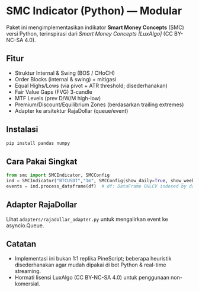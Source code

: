 # SMC Indicator (Python) — Modular

Paket ini mengimplementasikan indikator **Smart Money Concepts** (SMC) versi Python,
terinspirasi dari *Smart Money Concepts [LuxAlgo]* (CC BY-NC-SA 4.0).

## Fitur
- Struktur Internal & Swing (BOS / CHoCH)
- Order Blocks (internal & swing) + mitigasi
- Equal Highs/Lows (via pivot + ATR threshold; disederhanakan)
- Fair Value Gaps (FVG) 3-candle
- MTF Levels (prev D/W/M high-low)
- Premium/Discount/Equilibrium Zones (berdasarkan trailing extremes)
- Adapter ke arsitektur RajaDollar (queue/event)

## Instalasi
```bash
pip install pandas numpy
```

## Cara Pakai Singkat
```python
from smc import SMCIndicator, SMCConfig
ind = SMCIndicator("BTCUSDT","1m", SMCConfig(show_daily=True, show_weekly=True))
events = ind.process_dataframe(df)  # df: DataFrame OHLCV indexed by datetime
```

## Adapter RajaDollar
Lihat `adapters/rajadollar_adapter.py` untuk mengalirkan event ke asyncio.Queue.

## Catatan
- Implementasi ini bukan 1:1 replika PineScript; beberapa heuristik disederhanakan
  agar mudah dipakai di bot Python & real-time streaming.
- Hormati lisensi LuxAlgo (CC BY-NC-SA 4.0) untuk penggunaan non-komersial.
